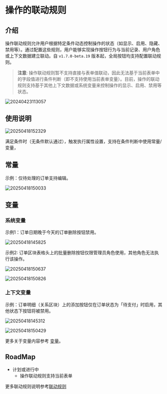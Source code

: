 # 操作的联动规则

## 介绍

操作联动规则允许用户根据特定条件动态控制操作的状态（如显示、启用、隐藏、禁用等）。通过配置这些规则，用户能够实现操作按钮行为与当前记录、用户角色或上下文数据建立联动。自 `v1.7.0-beta.19` 版本起，全局按钮均支持配置联动规则。

> **注意**: 操作联动规则暂不支持直接与表单值联动，因此无法基于当前表单中的字段值进行条件判断（即不支持使用当前表单变量）。目前，操作的联动规则支持基于其他上下文数据或系统变量来控制操作的显示、启用、禁用等状态。

![20240423113057](https://static-docs.nocobase.com/20240423113057.png)

## 使用说明

![20250418152329](https://static-docs.nocobase.com/20250418152329.png)

满足条件时（无条件默认通过），触发执行属性设置，支持在条件判断中使用常量/变量，

## 常量

示例：仅待处理的订单支持编辑。

![20250418150033](https://static-docs.nocobase.com/20250418150033.png)

## 变量

### 系统变量

示例1：订单日期晚于今天的订单删除按钮禁用。

![20250418145825](https://static-docs.nocobase.com/20250418145825.png)

示例2: 订单区块表格头上的批量删除按钮仅限管理员角色使用，其他角色无法执行该操作。

![20250418150637](https://static-docs.nocobase.com/20250418150637.png)

![20250418150826](https://static-docs.nocobase.com/20250418150826.png)

### 上下文变量

示例：订单明细（关系区块）上的添加按钮仅在订单状态为「待支付」时启用，其他状态下按钮将被禁用。

![20250418145312](https://static-docs.nocobase.com/20250418145312.png)

![20250418150429](https://static-docs.nocobase.com/20250418150429.png)

更多关于变量内容参考 [变量](/handbook/ui/variables)。

## RoadMap

- 计划或进行中
  - 操作联动规则支持当前表单

更多联动规则说明参考[联动规则](/handbook/ui/linkage-rule)
